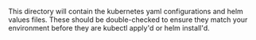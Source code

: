 This directory will contain the kubernetes yaml configurations and helm values files.  These should be double-checked to ensure they match your environment before they are kubectl apply'd or helm install'd.
